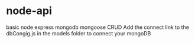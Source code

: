 # node-api
basic node express mongodb mongoose CRUD
Add the connect link to the dbCongig.js in the models folder to connect your mongoDB
